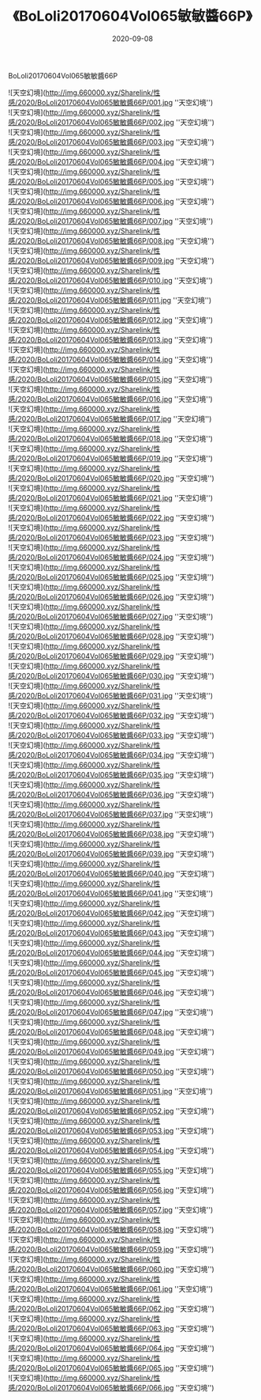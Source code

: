﻿---
layout: post
title:  《BoLoli20170604Vol065敏敏醬66P》
date:   2020-09-08
img: http://img.660000.xyz/Sharelink/性感/2020/BoLoli20170604Vol065敏敏醬66P/000.jpg
categories: [美女, 性感, 泳衣]
---

BoLoli20170604Vol065敏敏醬66P



![天空幻境](http://img.660000.xyz/Sharelink/性感/2020/BoLoli20170604Vol065敏敏醬66P/001.jpg ''天空幻境'') <br>
![天空幻境](http://img.660000.xyz/Sharelink/性感/2020/BoLoli20170604Vol065敏敏醬66P/002.jpg ''天空幻境'') <br>
![天空幻境](http://img.660000.xyz/Sharelink/性感/2020/BoLoli20170604Vol065敏敏醬66P/003.jpg ''天空幻境'') <br>
![天空幻境](http://img.660000.xyz/Sharelink/性感/2020/BoLoli20170604Vol065敏敏醬66P/004.jpg ''天空幻境'') <br>
![天空幻境](http://img.660000.xyz/Sharelink/性感/2020/BoLoli20170604Vol065敏敏醬66P/005.jpg ''天空幻境'') <br>
![天空幻境](http://img.660000.xyz/Sharelink/性感/2020/BoLoli20170604Vol065敏敏醬66P/006.jpg ''天空幻境'') <br>
![天空幻境](http://img.660000.xyz/Sharelink/性感/2020/BoLoli20170604Vol065敏敏醬66P/007.jpg ''天空幻境'') <br>
![天空幻境](http://img.660000.xyz/Sharelink/性感/2020/BoLoli20170604Vol065敏敏醬66P/008.jpg ''天空幻境'') <br>
![天空幻境](http://img.660000.xyz/Sharelink/性感/2020/BoLoli20170604Vol065敏敏醬66P/009.jpg ''天空幻境'') <br>
![天空幻境](http://img.660000.xyz/Sharelink/性感/2020/BoLoli20170604Vol065敏敏醬66P/010.jpg ''天空幻境'') <br>
![天空幻境](http://img.660000.xyz/Sharelink/性感/2020/BoLoli20170604Vol065敏敏醬66P/011.jpg ''天空幻境'') <br>
![天空幻境](http://img.660000.xyz/Sharelink/性感/2020/BoLoli20170604Vol065敏敏醬66P/012.jpg ''天空幻境'') <br>
![天空幻境](http://img.660000.xyz/Sharelink/性感/2020/BoLoli20170604Vol065敏敏醬66P/013.jpg ''天空幻境'') <br>
![天空幻境](http://img.660000.xyz/Sharelink/性感/2020/BoLoli20170604Vol065敏敏醬66P/014.jpg ''天空幻境'') <br>
![天空幻境](http://img.660000.xyz/Sharelink/性感/2020/BoLoli20170604Vol065敏敏醬66P/015.jpg ''天空幻境'') <br>
![天空幻境](http://img.660000.xyz/Sharelink/性感/2020/BoLoli20170604Vol065敏敏醬66P/016.jpg ''天空幻境'') <br>
![天空幻境](http://img.660000.xyz/Sharelink/性感/2020/BoLoli20170604Vol065敏敏醬66P/017.jpg ''天空幻境'') <br>
![天空幻境](http://img.660000.xyz/Sharelink/性感/2020/BoLoli20170604Vol065敏敏醬66P/018.jpg ''天空幻境'') <br>
![天空幻境](http://img.660000.xyz/Sharelink/性感/2020/BoLoli20170604Vol065敏敏醬66P/019.jpg ''天空幻境'') <br>
![天空幻境](http://img.660000.xyz/Sharelink/性感/2020/BoLoli20170604Vol065敏敏醬66P/020.jpg ''天空幻境'') <br>
![天空幻境](http://img.660000.xyz/Sharelink/性感/2020/BoLoli20170604Vol065敏敏醬66P/021.jpg ''天空幻境'') <br>
![天空幻境](http://img.660000.xyz/Sharelink/性感/2020/BoLoli20170604Vol065敏敏醬66P/022.jpg ''天空幻境'') <br>
![天空幻境](http://img.660000.xyz/Sharelink/性感/2020/BoLoli20170604Vol065敏敏醬66P/023.jpg ''天空幻境'') <br>
![天空幻境](http://img.660000.xyz/Sharelink/性感/2020/BoLoli20170604Vol065敏敏醬66P/024.jpg ''天空幻境'') <br>
![天空幻境](http://img.660000.xyz/Sharelink/性感/2020/BoLoli20170604Vol065敏敏醬66P/025.jpg ''天空幻境'') <br>
![天空幻境](http://img.660000.xyz/Sharelink/性感/2020/BoLoli20170604Vol065敏敏醬66P/026.jpg ''天空幻境'') <br>
![天空幻境](http://img.660000.xyz/Sharelink/性感/2020/BoLoli20170604Vol065敏敏醬66P/027.jpg ''天空幻境'') <br>
![天空幻境](http://img.660000.xyz/Sharelink/性感/2020/BoLoli20170604Vol065敏敏醬66P/028.jpg ''天空幻境'') <br>
![天空幻境](http://img.660000.xyz/Sharelink/性感/2020/BoLoli20170604Vol065敏敏醬66P/029.jpg ''天空幻境'') <br>
![天空幻境](http://img.660000.xyz/Sharelink/性感/2020/BoLoli20170604Vol065敏敏醬66P/030.jpg ''天空幻境'') <br>
![天空幻境](http://img.660000.xyz/Sharelink/性感/2020/BoLoli20170604Vol065敏敏醬66P/031.jpg ''天空幻境'') <br>
![天空幻境](http://img.660000.xyz/Sharelink/性感/2020/BoLoli20170604Vol065敏敏醬66P/032.jpg ''天空幻境'') <br>
![天空幻境](http://img.660000.xyz/Sharelink/性感/2020/BoLoli20170604Vol065敏敏醬66P/033.jpg ''天空幻境'') <br>
![天空幻境](http://img.660000.xyz/Sharelink/性感/2020/BoLoli20170604Vol065敏敏醬66P/034.jpg ''天空幻境'') <br>
![天空幻境](http://img.660000.xyz/Sharelink/性感/2020/BoLoli20170604Vol065敏敏醬66P/035.jpg ''天空幻境'') <br>
![天空幻境](http://img.660000.xyz/Sharelink/性感/2020/BoLoli20170604Vol065敏敏醬66P/036.jpg ''天空幻境'') <br>
![天空幻境](http://img.660000.xyz/Sharelink/性感/2020/BoLoli20170604Vol065敏敏醬66P/037.jpg ''天空幻境'') <br>
![天空幻境](http://img.660000.xyz/Sharelink/性感/2020/BoLoli20170604Vol065敏敏醬66P/038.jpg ''天空幻境'') <br>
![天空幻境](http://img.660000.xyz/Sharelink/性感/2020/BoLoli20170604Vol065敏敏醬66P/039.jpg ''天空幻境'') <br>
![天空幻境](http://img.660000.xyz/Sharelink/性感/2020/BoLoli20170604Vol065敏敏醬66P/040.jpg ''天空幻境'') <br>
![天空幻境](http://img.660000.xyz/Sharelink/性感/2020/BoLoli20170604Vol065敏敏醬66P/041.jpg ''天空幻境'') <br>
![天空幻境](http://img.660000.xyz/Sharelink/性感/2020/BoLoli20170604Vol065敏敏醬66P/042.jpg ''天空幻境'') <br>
![天空幻境](http://img.660000.xyz/Sharelink/性感/2020/BoLoli20170604Vol065敏敏醬66P/043.jpg ''天空幻境'') <br>
![天空幻境](http://img.660000.xyz/Sharelink/性感/2020/BoLoli20170604Vol065敏敏醬66P/044.jpg ''天空幻境'') <br>
![天空幻境](http://img.660000.xyz/Sharelink/性感/2020/BoLoli20170604Vol065敏敏醬66P/045.jpg ''天空幻境'') <br>
![天空幻境](http://img.660000.xyz/Sharelink/性感/2020/BoLoli20170604Vol065敏敏醬66P/046.jpg ''天空幻境'') <br>
![天空幻境](http://img.660000.xyz/Sharelink/性感/2020/BoLoli20170604Vol065敏敏醬66P/047.jpg ''天空幻境'') <br>
![天空幻境](http://img.660000.xyz/Sharelink/性感/2020/BoLoli20170604Vol065敏敏醬66P/048.jpg ''天空幻境'') <br>
![天空幻境](http://img.660000.xyz/Sharelink/性感/2020/BoLoli20170604Vol065敏敏醬66P/049.jpg ''天空幻境'') <br>
![天空幻境](http://img.660000.xyz/Sharelink/性感/2020/BoLoli20170604Vol065敏敏醬66P/050.jpg ''天空幻境'') <br>
![天空幻境](http://img.660000.xyz/Sharelink/性感/2020/BoLoli20170604Vol065敏敏醬66P/051.jpg ''天空幻境'') <br>
![天空幻境](http://img.660000.xyz/Sharelink/性感/2020/BoLoli20170604Vol065敏敏醬66P/052.jpg ''天空幻境'') <br>
![天空幻境](http://img.660000.xyz/Sharelink/性感/2020/BoLoli20170604Vol065敏敏醬66P/053.jpg ''天空幻境'') <br>
![天空幻境](http://img.660000.xyz/Sharelink/性感/2020/BoLoli20170604Vol065敏敏醬66P/054.jpg ''天空幻境'') <br>
![天空幻境](http://img.660000.xyz/Sharelink/性感/2020/BoLoli20170604Vol065敏敏醬66P/055.jpg ''天空幻境'') <br>
![天空幻境](http://img.660000.xyz/Sharelink/性感/2020/BoLoli20170604Vol065敏敏醬66P/056.jpg ''天空幻境'') <br>
![天空幻境](http://img.660000.xyz/Sharelink/性感/2020/BoLoli20170604Vol065敏敏醬66P/057.jpg ''天空幻境'') <br>
![天空幻境](http://img.660000.xyz/Sharelink/性感/2020/BoLoli20170604Vol065敏敏醬66P/058.jpg ''天空幻境'') <br>
![天空幻境](http://img.660000.xyz/Sharelink/性感/2020/BoLoli20170604Vol065敏敏醬66P/059.jpg ''天空幻境'') <br>
![天空幻境](http://img.660000.xyz/Sharelink/性感/2020/BoLoli20170604Vol065敏敏醬66P/060.jpg ''天空幻境'') <br>
![天空幻境](http://img.660000.xyz/Sharelink/性感/2020/BoLoli20170604Vol065敏敏醬66P/061.jpg ''天空幻境'') <br>
![天空幻境](http://img.660000.xyz/Sharelink/性感/2020/BoLoli20170604Vol065敏敏醬66P/062.jpg ''天空幻境'') <br>
![天空幻境](http://img.660000.xyz/Sharelink/性感/2020/BoLoli20170604Vol065敏敏醬66P/063.jpg ''天空幻境'') <br>
![天空幻境](http://img.660000.xyz/Sharelink/性感/2020/BoLoli20170604Vol065敏敏醬66P/064.jpg ''天空幻境'') <br>
![天空幻境](http://img.660000.xyz/Sharelink/性感/2020/BoLoli20170604Vol065敏敏醬66P/065.jpg ''天空幻境'') <br>
![天空幻境](http://img.660000.xyz/Sharelink/性感/2020/BoLoli20170604Vol065敏敏醬66P/066.jpg ''天空幻境'') <br>
